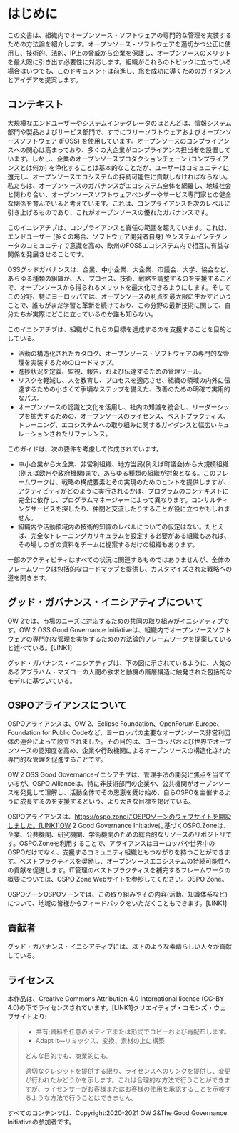 # はじめに

この文書は、組織内でオープンソース・ソフトウェアの専門的な管理を実装するための方法論を紹介します。オープンソース・ソフトウェアを適切かつ公正に使用し、技術的、法的、IP上の脅威から企業を保護し、オープンソースのメリットを最大限に引き出す必要性に対応します。組織がこれらのトピックに立っている場合はいつでも、このドキュメントは前進し、旅を成功に導くためのガイダンスとアイデアを提案します。

## コンテキスト

大規模なエンドユーザーやシステムインテグレータのほとんどは、情報システム部門や製品およびサービス部門で、すでにフリーソフトウェアおよびオープンソースソフトウェア (FOSS) を使用しています。オープンソースのコンプライアンスへの関心は高まっており、多くの大企業がコンプライアンス担当者を設置しています。しかし、企業のオープンソースプロダクションチェーン (コンプライアンスとは何か) を浄化することは基本的なことだが、ユーザーはコミュニティに還元し、オープンソースエコシステムの持続可能性に貢献しなければならない。私たちは、オープンソースのガバナンスがエコシステム全体を網羅し、地域社会と関わり合い、オープンソースソフトウェアベンダーやサービス専門家との健全な関係を育んでいると考えています。これは、コンプライアンスを次のレベルに引き上げるものであり、これがオープンソースの優れたガバナンスです。

このイニシアチブは、コンプライアンスと責任の範囲を超えています。これは、エンドユーザー (多くの場合、ソフトウェア開発者自身) やシステムインテグレータのコミュニティで意識を高め、欧州のFOSSエコシステム内で相互に有益な関係を発展させることです。

OSSグッドガバナンスは、企業、中小企業、大企業、市議会、大学、協会など、あらゆる種類の組織が、人、プロセス、技術、戦略を調整するのを支援することで、オープンソースから得られるメリットを最大化できるようにします。そしてこの分野、特にヨーロッパでは、オープンソースの利点を最大限に生かすということで、誰もがまだ学習と革新を続けており、この分野の最新技術に関して、自分たちが実際にどこに立っているのか誰も知らない。

このイニシアチブは、組織がこれらの目標を達成するのを支援することを目的としている。
* 活動の構造化されたカタログ、オープンソース・ソフトウェアの専門的な管理を実装するためのロードマップ。
* 進捗状況を定義、監視、報告、および伝達するための管理ツール。
* リスクを軽減し、人を教育し、プロセスを適応させ、組織の領域の内外に伝達するための小さくて手頃なステップを備えた、改善のための明確で実用的なパス。
* オープンソースの認識と文化を活用し、社内の知識を統合し、リーダーシップを拡大するための、オープンソースのライセンス、ベストプラクティス、トレーニング、エコシステムへの取り組みに関するガイダンスと幅広いキュレーションされたリファレンス。

このガイドは、次の要件を考慮して作成されています。
* 中小企業から大企業、非営利組織、地方当局(例えば町議会)から大規模組織(例えば欧州や政府機関)まで、あらゆる種類の組織が対象となる。このフレームワークは、戦略の構成要素とその実現のためのヒントを提供しますが、アクティビティがどのように実行されるかは、プログラムのコンテキストに完全に依存し、プログラムマネージャーによって異なります。コンサルティングサービスを探したり、仲間と交流したりすることが役に立つかもしれません。
* 組織内や活動領域内の技術的知識のレベルについての仮定はない。たとえば、完全なトレーニングカリキュラムを設定する必要がある組織もあれば、その場しのぎの資料をチームに提案するだけの組織もあります。

一部のアクティビティはすべての状況に関連するものではありませんが、全体のフレームワークは包括的なロードマップを提供し、カスタマイズされた戦略への道を開きます。


## グッド・ガバナンス・イニシアティブについて

OW 2では、市場のニーズに対応するための共同の取り組みがイニシアティブです。OW 2 OSS Good Governance Initiativeは、組織内でオープンソースソフトウェアの専門的な管理を実施するための方法論的フレームワークを提案していると述べている。[LINK1]

グッド・ガバナンス・イニシアティブは、下の図に示されているように、人気のあるアブラハム・マズローの人間の欲求と動機の階層構造に触発された包括的なモデルに基づいている。



## OSPOアライアンスについて

OSPOアライアンスは、OW 2、Eclipse Foundation、OpenForum Europe、Foundation for Public Codeなど、ヨーロッパの主要なオープンソース非営利団体の連合によって設立されました。その目的は、ヨーロッパおよび世界でオープンソースの認知度を高め、企業や行政機関によるオープンソースの構造化された専門的な管理を促進することです。

OW 2 OSS Good Governanceイニシアチブは、管理手法の開発に焦点を当てているが、OSPO Allianceは、特に非技術部門の企業や、公共機関がオープンソースを発見して理解し、活動全体でその恩恵を受け始め、自らOSPOを主催するように成長するのを支援するという、より大きな目標を掲げている。

OSPOアライアンスは、https://ospo.zoneにOSPOゾーンのウェブサイトを開設しました。[LINK1]OW 2 Good Governance Initiativeに基づくOSPO.Zoneは、企業、公共機関、研究機関、学術機関のための総合的なリソースのリポジトリです。OSPO.Zoneを利用することで、アライアンスはヨーロッパや世界中のOSPOだけでなく、支援するコミュニティ組織ともつながりを持つことができます。ベストプラクティスを奨励し、オープンソースエコシステムの持続可能性への貢献を促進します。IT管理のベストプラクティスを補完するフレームワークの概要については、OSPO Zone Webサイトを参照してください。OSPO Zone。

OSPOゾーンOSPOゾーンでは、この取り組みやその内容(活動、知識体系など)について、地域の皆様からフィードバックをいただくこともできます。[LINK1]

## 貢献者

グッド・ガバナンス・イニシアティブには、以下のような素晴らしい人々が貢献している。

## ライセンス

本作品は、Creative Commons Attribution 4.0 International license (CC-BY 4.0)の下でライセンスされています。[LINK1]クリエイティブ・コモンズ・ウェブサイトより:

> * 共有:資料を任意のメディアまたは形式でコピーおよび再配布します。
> * Adapt it—リミックス、変換、素材の上に構築
>
> どんな目的でも、商業的にも。
>
> 適切なクレジットを提供する限り、ライセンスへのリンクを提供し、変更が行われたかどうかを示します。これは合理的な方法で行うことができますが、ライセンサーがお客様またはお客様の使用を承認することを示唆するような方法で行うことはできません。

すべてのコンテンツは、Copyright:2020-2021 OW 2&The Good Governance Initiativeの参加者です。

